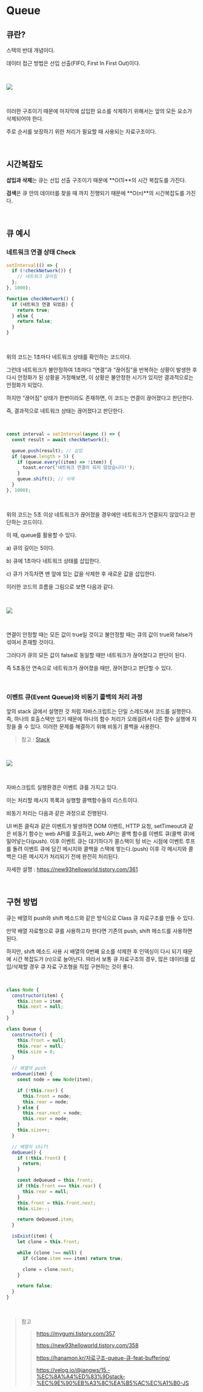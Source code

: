 # **Queue**

## 큐란?

스택의 반대 개념이다.

데이터 접근 방법은 선입 선출(FIFO, First In First Out)이다.

<br>

![](./images/queue.png)

<br>

이러한 구조이기 때문에 마지막에 삽입한 요소를 삭제하기 위해서는 앞의 모든 요소가 삭제되어야 한다.

주로 순서를 보장하기 위한 처리가 필요할 때 사용되는 자료구조이다.

<br>

## 시간복잡도

**삽입과 삭제**는 큐는 선입 선출 구조이기 때문에 **O(1)**의 시간 복잡도를 가진다.

**검색**은 큐 안의 데이터를 찾을 때 까지 진행되기 때문에 **O(n)**의 시간복잡도를 가진다.

<br>

## 큐 예시

### 네트워크 연결 상태 Check

```js
setInterval(() => {
  if (!checkNetwork()) {
    // 네트워크 끊어짐
  };
}, 1000);

function checkNetwork() {
  if (네트워크 연결 되었음) {
  	return true;
  } else {
  	return false;
  }
}
```

<br>

위의 코드는 1초마다 네트워크 상태를 확인하는 코드이다.

그런데 네트워크가 불안정하여 1초마다 “연결”과 “끊어짐”을 반복하는 상황이 발생한 후 다시 안정화가 된 상황을 가정해보면, 이 상황은 불안정한 시기가 있지만 결과적으로는 안정화가 되었다.

하지만 “끊어짐” 상태가 한번이라도 존재하면, 이 코드는 연결이 끊어졌다고 판단한다.

즉, 결과적으로 네트워크 상태는 끊어졌다고 판단한다.

<br>

```js
const interval = setInterval(async () => {
  const result = await checkNetwork();

  queue.push(result); // 삽입
  if (queue.length > 5) {
    if (queue.every((item) => !item)) {
      toast.error('네트워크 연결이 되지 않았습니다!');
    }
    queue.shift(); // 삭제
  }
}, 1000);
```

<br>

위의 코드는 5초 이상 네트워크가 끊어졌을 경우에만 네트워크가 연결되지 않았다고 판단하는 코드이다.

이 때, queue를 활용할 수 있다.

a) 큐의 길이는 5이다.

b) 큐에 1초마다 네트워크 상태를 삽입한다.

c) 큐가 가득차면 맨 앞에 있는 값을 삭제한 후 새로운 값을 삽입한다.

이러한 코드의 흐름을 그림으로 보면 다음과 같다.

<br>

![](./images/queue-example.png)

<br>

연결이 안정할 때는 모든 값이 true일 것이고 불안정할 때는 큐의 값이 true와 false가 섞여서 존재할 것이다.

그러다가 큐의 모든 값이 false로 동일할 때만 네트워크가 끊어졌다고 판단이 된다.

즉 5초동안 연속으로 네트워크가 끊어졌을 때만, 끊어졌다고 판단할 수 있다.

<br>

### 이벤트 큐(Event Queue)와 비동기 콜백의 처리 과정

앞의 stack 글에서 설명한 것 처럼 자바스크립트는 단일 스레드에서 코드를 실행한다. 즉, 하나의 호출스택만 있기 때문에 하나의 함수 처리가 오래걸려서 다른 함수 실행에 지장을 줄 수 있다. 이러한 문제를 해결하기 위해 비동기 콜백을 사용한다.

> 참고 : [Stack](https://growth-msleeffice.tistory.com/150)

<br>

![](./images/event-queue.png)

<br>

자바스크립트 실행환경은 이벤트 큐를 가지고 있다.

이는 처리할 메시지 목록과 실행할 콜백함수들의 리스트이다.

비동기 처리는 다음과 같은 과정으로 진행된다.

UI 버튼 클릭과 같은 이벤트가 발생하면 DOM 이벤트, HTTP 요청, setTimeout과 같은 비동기 함수는 web API를 호출하고, web API는 콜백 함수를 이벤트 큐(콜백 큐)에 밀어넣는다(push). 이후 이벤트 큐는 대기하다가 콜스택이 텅 비는 시점에 이벤트 루프를 돌려 이벤트 큐에 담긴 메시지와 콜백을 스택에 쌓는다.(push) 이후 각 메시지와 콜백은 다른 메시지가 처리되기 전에 완전히 처리된다.

자세한 설명 : https://new93helloworld.tistory.com/361

<br>

## 구현 방법

큐는 배열의 push와 shift 메소드와 같은 방식으로 Class 큐 자료구조를 만들 수 있다.

만약 배열 자료형으로 큐를 사용하고자 한다면 기존의 push, shift 메소드를 사용하면 된다.

하지만, shift 메소드 사용 시 배열의 0번째 요소를 삭제한 후 인덱싱이 다시 되기 때문에 시간 복잡도가 (n)으로 늘어난다. 따라서 보통 큐 자료구조의 경우, 많은 데이터를 삽입/삭제할 경우 큐 자료 구조형을 직접 구현하는 것이 좋다.

<br>

```js
class Node {
  constructor(item) {
    this.item = item;
    this.next = null;
  }
}

class Queue {
  constructor() {
    this.front = null;
    this.rear = null;
    this.size = 0;
  }

  // 배열의 push
  enQueue(item) {
    const node = new Node(item);

    if (!this.rear) {
      this.front = node;
      this.rear = node;
    } else {
      this.rear.next = node;
      this.rear = node;
    }
    this.size++;
  }

  // 배열의 shift
  deQueue() {
    if (!this.front) {
      return;
    }

    const deQueued = this.front;
    if (this.front === this.rear) {
      this.rear = null;
    }
    this.front = this.front.next;
    this.size--;

    return deQueued.item;
  }

  isExist(item) {
    let clone = this.front;

    while (clone !== null) {
      if (clone.item === item) return true;

      clone = clone.next;
    }

    return false;
  }
}
```

<br>

> 참고
>
> > https://mygumi.tistory.com/357
> >
> > https://new93helloworld.tistory.com/358
> >
> > https://hanamon.kr/자료구조-queue-큐-feat-buffering/
> >
> > https://velog.io/@jangws/15.-%EC%8A%A4%ED%83%9Dstack-%EC%9E%90%EB%A3%8C%EA%B5%AC%EC%A1%B0-JS
